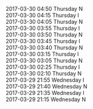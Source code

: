 2017-03-30 04:50 Thursday  N  
2017-03-30 04:15 Thursday  I  
2017-03-30 04:05 Thursday  N  
2017-03-30 03:55 Thursday  I  
2017-03-30 03:50 Thursday  N  
2017-03-30 03:45 Thursday  I  
2017-03-30 03:40 Thursday  N  
2017-03-30 03:15 Thursday  I  
2017-03-30 03:05 Thursday  N  
2017-03-30 02:25 Thursday  I  
2017-03-30 02:10 Thursday  N  
2017-03-29 21:55 Wednesday  I  
2017-03-29 21:40 Wednesday  N  
2017-03-29 21:35 Wednesday  I  
2017-03-29 21:15 Wednesday  N  
